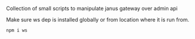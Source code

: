Collection of small scripts to manipulate janus gateway over admin api

Make sure ws dep is installed globally or from location where it is run from.
```
npm i ws
```


